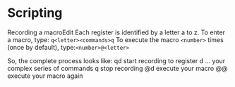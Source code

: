 # Scripting

Recording a macroEdit
Each register is identified by a letter a to z.
To enter a macro, type: `q<letter><commands>q`
To execute the macro `<number>` times (once by default), type:`<number>@<letter>`

So, the complete process looks like:
qd start recording to register d
... your complex series of commands
q stop recording
@d execute your macro
@@ execute your macro again

